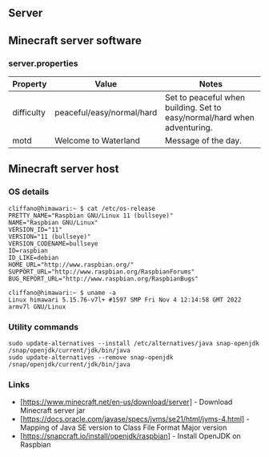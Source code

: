 Server
------

## Minecraft server software

### server.properties

| Property | Value | Notes |
|----------|-------|-------|
| difficulty | peaceful/easy/normal/hard | Set to peaceful when building. Set to easy/normal/hard when adventuring. |
| motd | Welcome to Waterland | Message of the day. |

## Minecraft server host

### OS details

    cliffano@himawari:~ $ cat /etc/os-release
    PRETTY_NAME="Raspbian GNU/Linux 11 (bullseye)"
    NAME="Raspbian GNU/Linux"
    VERSION_ID="11"
    VERSION="11 (bullseye)"
    VERSION_CODENAME=bullseye
    ID=raspbian
    ID_LIKE=debian
    HOME_URL="http://www.raspbian.org/"
    SUPPORT_URL="http://www.raspbian.org/RaspbianForums"
    BUG_REPORT_URL="http://www.raspbian.org/RaspbianBugs"

    cliffano@himawari:~ $ uname -a
    Linux himawari 5.15.76-v7l+ #1597 SMP Fri Nov 4 12:14:58 GMT 2022 armv7l GNU/Linux

### Utility commands

    sudo update-alternatives --install /etc/alternatives/java snap-openjdk /snap/openjdk/current/jdk/bin/java
    sudo update-alternatives --remove snap-openjdk /snap/openjdk/current/jdk/bin/java

### Links

* [https://www.minecraft.net/en-us/download/server] - Download Minecraft server jar
* [https://docs.oracle.com/javase/specs/jvms/se21/html/jvms-4.html] - Mapping of Java SE version to Class File Format Major version
* [https://snapcraft.io/install/openjdk/raspbian] - Install OpenJDK on Raspbian
